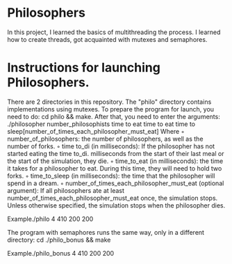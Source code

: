# Philosophers

In this project, I learned the basics of multithreading the process.
I learned how to create threads, got acquainted with mutexes and semaphores.

# Instructions for launching Philosophers.

There are 2 directories in this repository. The "philo" directory contains implementations using mutexes. To prepare the program for launch, you need to do: 
cd philo && make. 
After that, you need to enter the arguments:
./philosopher number_philosophists time to eat time to eat time to sleep[number_of_times_each_philosopher_must_eat]
Where 
◦ number_of_philosophers: the number of philosophers, as well as the number
of forks.
◦ time to_di (in milliseconds): If the philosopher has not started eating the time to_di.
milliseconds from the start of their last meal or the start of the simulation, they die.
◦ time_to_eat (in milliseconds): the time it takes for a philosopher to eat.
During this time, they will need to hold two forks.
◦ time_to_sleep (in milliseconds): the time that the philosopher will spend in a dream.
◦ number_of_times_each_philosopher_must_eat (optional argument): If all
philosophers ate at least number_of_times_each_philosopher_must_eat
once, the simulation stops. Unless otherwise specified, the simulation stops when
the philosopher dies.

Example./philo 4 410 200 200

The program with semaphores runs the same way, only in a different directory:
cd ./philo_bonus && make

Example./philo_bonus 4 410 200 200
